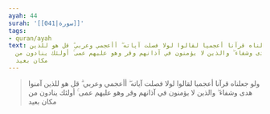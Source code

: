 ```yaml
---
ayah: 44
surah: '[[041|سورة]]'
tags:
- quran/ayah
text: ولو جعلناه قرآنا أعجميا لقالوا لولا فصلت آياته ۖ أأعجمي وعربي ۗ قل هو للذين
  آمنوا هدى وشفاء ۖ والذين لا يؤمنون في آذانهم وقر وهو عليهم عمى ۚ أولئك ينادون من
  مكان بعيد
---
```

> ولو جعلناه قرآنا أعجميا لقالوا لولا فصلت آياته ۖ أأعجمي وعربي ۗ قل هو للذين آمنوا هدى وشفاء ۖ والذين لا يؤمنون في آذانهم وقر وهو عليهم عمى ۚ أولئك ينادون من مكان بعيد
